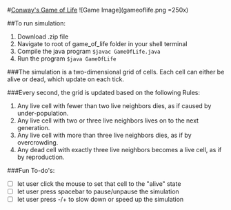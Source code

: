 #[Conway's Game of Life](https://en.wikipedia.org/wiki/Conway%27s_Game_of_Life)
![Game Image](gameoflife.png =250x)

##To run simulation:
1. Download .zip file
2. Navigate to root of game_of_life folder in your shell terminal
3. Compile the java program `$javac GameOfLife.java`
4. Run the program `$java GameOfLife`

###The simulation is a two-dimensional grid of cells. Each cell can either be alive or dead, which update on each tick.

###Every second, the grid is updated based on the following Rules:
1. Any live cell with fewer than two live neighbors dies, as if caused by under-population.
2. Any live cell with two or three live neighbors lives on to the next generation.
3. Any live cell with more than three live neighbors dies, as if by overcrowding.
4. Any dead cell with exactly three live neighbors becomes a live cell, as if by reproduction.


###Fun To-do's:
- [ ] let user click the mouse to set that cell to the "alive" state
- [ ] let user press spacebar to pause/unpause the simulation
- [ ] let user press -/+ to slow down or speed up the simulation
